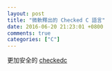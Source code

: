 ```yaml
---
layout: post
title: "微軟釋出的 Checked C 語言"
date: 2016-06-20 21:23:01 +0800
comments: true
categories: ["C"]
---
```



<!-- more -->


更加安全的 [checkedc]

[checkedc]:https://github.com/Microsoft/checkedc